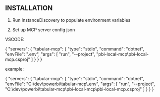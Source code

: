 ## INSTALLATION

1. Run InstanceDiscovery to populate environment variables

2. Set up MCP server config json

VSCODE:


{
    "servers": {
      "tabular-mcp": {
        "type": "stdio",
        "command": "dotnet",
        "envFile": "<your-mcp-dir>.env",
        "args": [
          "run",
          "--project",
          "<your-mcp-dir>pbi-local-mcp\\pbi-local-mcp.csproj"
        ]
      }
    }
  }

example: 


{
    "servers": {
      "tabular-mcp": {
        "type": "stdio",
        "command": "dotnet",
        "envFile": "C:\\dev\\powerbi\\tabular-mcp\\.env",
        "args": [
          "run",
          "--project",
          "C:\\dev\\powerbi\\tabular-mcp\\pbi-local-mcp\\pbi-local-mcp.csproj"
        ]
      }
    }
  }
  